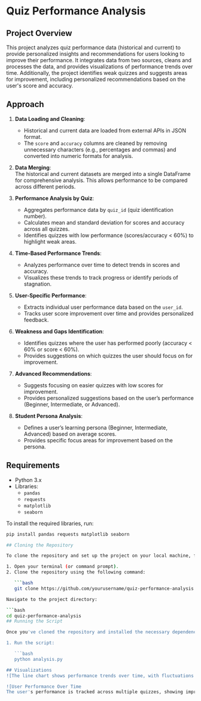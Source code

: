 # Quiz Performance Analysis

## Project Overview

This project analyzes quiz performance data (historical and current) to provide personalized insights and recommendations for users looking to improve their performance. It integrates data from two sources, cleans and processes the data, and provides visualizations of performance trends over time. Additionally, the project identifies weak quizzes and suggests areas for improvement, including personalized recommendations based on the user's score and accuracy.

## Approach

1. **Data Loading and Cleaning**:  
   - Historical and current data are loaded from external APIs in JSON format.
   - The `score` and `accuracy` columns are cleaned by removing unnecessary characters (e.g., percentages and commas) and converted into numeric formats for analysis.

2. **Data Merging**:  
   The historical and current datasets are merged into a single DataFrame for comprehensive analysis. This allows performance to be compared across different periods.

3. **Performance Analysis by Quiz**:  
   - Aggregates performance data by `quiz_id` (quiz identification number).
   - Calculates mean and standard deviation for scores and accuracy across all quizzes.
   - Identifies quizzes with low performance (scores/accuracy < 60%) to highlight weak areas.

4. **Time-Based Performance Trends**:  
   - Analyzes performance over time to detect trends in scores and accuracy.
   - Visualizes these trends to track progress or identify periods of stagnation.

5. **User-Specific Performance**:  
   - Extracts individual user performance data based on the `user_id`.
   - Tracks user score improvement over time and provides personalized feedback.

6. **Weakness and Gaps Identification**:  
   - Identifies quizzes where the user has performed poorly (accuracy < 60% or score < 60%).
   - Provides suggestions on which quizzes the user should focus on for improvement.

7. **Advanced Recommendations**:  
   - Suggests focusing on easier quizzes with low scores for improvement.
   - Provides personalized suggestions based on the user’s performance (Beginner, Intermediate, or Advanced).

8. **Student Persona Analysis**:  
   - Defines a user’s learning persona (Beginner, Intermediate, Advanced) based on average scores.
   - Provides specific focus areas for improvement based on the persona.

## Requirements

- Python 3.x
- Libraries:  
  - `pandas`  
  - `requests`  
  - `matplotlib`  
  - `seaborn`

To install the required libraries, run:

```bash
pip install pandas requests matplotlib seaborn

## Cloning the Repository

To clone the repository and set up the project on your local machine, follow these steps:

1. Open your terminal (or command prompt).
2. Clone the repository using the following command:

   ```bash
   git clone https://github.com/yourusername/quiz-performance-analysis.git

Navigate to the project directory:

```bash
cd quiz-performance-analysis
## Running the Script

Once you've cloned the repository and installed the necessary dependencies, you can run the script to analyze the quiz performance data:

1. Run the script:

   ```bash
   python analysis.py

## Visualizations
![The line chart shows performance trends over time, with fluctuations indicating periods of growth or decline. It highlights peaks and valleys, showing the best and worst performance points. The overall trend reveals whether performance is improving, declining, or remaining stable. Notable spikes or drops help identify significant changes or external factors affecting performance. Multiple lines can also compare different performance metrics or categories across the same time period.](images/Performance.png)

![User Performance Over Time
The user's performance is tracked across multiple quizzes, showing improvements in both score and accuracy over time. Initially, the user may struggle with certain quizzes, but performance gradually improves as they become more familiar with the material. Key insights reveal specific quizzes where performance dips, highlighting areas for focus. Visualizing the user's performance trend helps identify progress and stagnation points. Based on this, personalized recommendations are provided to strengthen weak areas and continue improving.](images/User_Performance.png)


